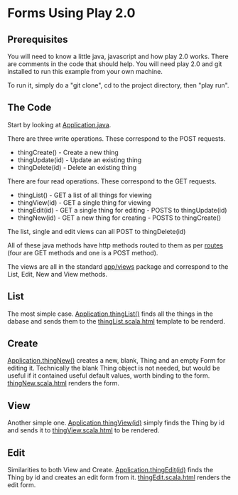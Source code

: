 Forms Using Play 2.0
====================

Prerequisites
------------

You will need to know a little  java, javascript and how play 2.0 works. 
There are comments in the code that should help. You will need play 2.0 and git 
installed to run this example from your own machine.

To run it, simply do a "git clone", cd to the project directory, then "play run".

The Code
--------

Start by looking at [Application.java](blob/master/app/controllers/Application.java).

There are three write operations. These correspond to the POST requests.
   * thingCreate()   - Create a new thing
   * thingUpdate(id) - Update an existing thing
   * thingDelete(id) - Delete an existing thing
   
There are four read operations. These correspond to the GET requests.
   * thingList()   - GET a list of all things for viewing
   * thingView(id) - GET a single thing for viewing 
   * thingEdit(id) - GET a single thing for editing - POSTS to thingUpdate(id)
   * thingNew(id)  - GET a new thing for creating   - POSTS to thingCreate()

The list, single and edit views can all POST to thingDelete(id)


All of these java methods have http methods routed to them as per [routes](blob/master/conf/routes) (four are GET methods and one is a POST method).

The views are all in the standard [app/views](blob/master/app/views) package and correspond to the List, Edit, New and View methods.


List
----

The most simple case. [Application.thingList()](blob/master/app/controllers/Application.java) 
finds all the things in the dabase and sends them to the 
[thingList.scala.html](blob/master/app/views/thingList.scala.html) template
to be renderd.

Create
------

[Application.thingNew()](blob/master/app/controllers/Application.java) creates a new, 
blank, Thing and an empty Form<Thing> for editing it. Technically the blank Thing object is 
not needed, but would be useful if it contained useful default values, worth binding to the
form. [thingNew.scala.html](blob/master/app/views/thingnew.scala.html) renders the form.

View
----

Another simple one. [Application.thingView(id)](blob/master/app/controllers/Application.java)
simply finds the Thing by id and sends it to 
[thingView.scala.html](blob/master/app/views/thingView.scala.html) to be rendered.

Edit
----

Similarities to both View and Create.
[Application.thingEdit(id)](blob/master/app/controllers/Application.java) finds the Thing by id
and creates an edit form from it. [thingEdit.scala.html](blob/master/app/views/thingView.scala.html) 
renders the edit form.

